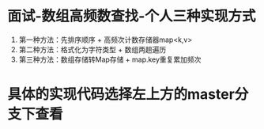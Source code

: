 # 面试-数组高频数查找-个人三种实现方式
 1. 第一种方法：先排序顺序 + 高频次计数存储器map<k,v>
 2. 第二种方法：格式化为字符类型 + 数组两趟遍历
 3. 第三种方法：数组存储转Map存储 + map.key重复累加频次
 
# 具体的实现代码选择左上方的master分支下查看
